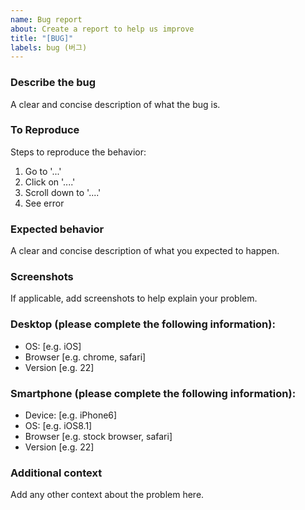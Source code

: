 ```yaml
---
name: Bug report
about: Create a report to help us improve
title: "[BUG]"
labels: bug (버그)
---
```


### Describe the bug

A clear and concise description of what the bug is.

### To Reproduce

Steps to reproduce the behavior:

1. Go to '...'
2. Click on '....'
3. Scroll down to '....'
4. See error

### Expected behavior

A clear and concise description of what you expected to happen.

### Screenshots

If applicable, add screenshots to help explain your problem.

### Desktop (please complete the following information):

-   OS: [e.g. iOS]
-   Browser [e.g. chrome, safari]
-   Version [e.g. 22]

### Smartphone (please complete the following information):

-   Device: [e.g. iPhone6]
-   OS: [e.g. iOS8.1]
-   Browser [e.g. stock browser, safari]
-   Version [e.g. 22]

### Additional context

Add any other context about the problem here.
